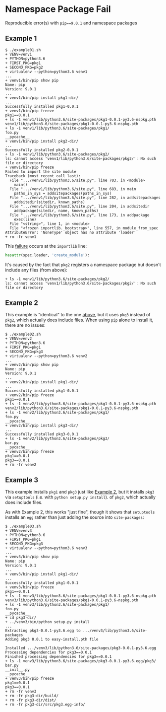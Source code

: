 # Namespace Package Fail

Reproducible error(s) with `pip==9.0.1` and namespace packages

## Example 1

```
$ ./example01.sh
+ VENV=venv1
+ PYTHON=python3.6
+ FIRST_PKG=pkg1
+ SECOND_PKG=pkg2
+ virtualenv --python=python3.6 venv1
...
+ venv1/bin/pip show pip
Name: pip
Version: 9.0.1
...
+ venv1/bin/pip install pkg1-dir/
...
Successfully installed pkg1-0.0.1
+ venv1/bin/pip freeze
pkg1==0.0.1
+ ls -1 venv1/lib/python3.6/site-packages/pkg1-0.0.1-py3.6-nspkg.pth
venv1/lib/python3.6/site-packages/pkg1-0.0.1-py3.6-nspkg.pth
+ ls -1 venv1/lib/python3.6/site-packages/pkg1/
foo.py
__pycache__
+ venv1/bin/pip install pkg2-dir/
...
Successfully installed pkg2-0.0.1
+ ls -1 venv1/lib/python3.6/site-packages/pkg2/
ls: cannot access 'venv1/lib/python3.6/site-packages/pkg2/': No such file or directory
+ venv1/bin/pip freeze
Failed to import the site module
Traceback (most recent call last):
  File ".../venv1/lib/python3.6/site.py", line 703, in <module>
    main()
  File ".../venv1/lib/python3.6/site.py", line 683, in main
    paths_in_sys = addsitepackages(paths_in_sys)
  File ".../venv1/lib/python3.6/site.py", line 282, in addsitepackages
    addsitedir(sitedir, known_paths)
  File ".../venv1/lib/python3.6/site.py", line 204, in addsitedir
    addpackage(sitedir, name, known_paths)
  File ".../venv1/lib/python3.6/site.py", line 173, in addpackage
    exec(line)
  File "<string>", line 1, in <module>
  File "<frozen importlib._bootstrap>", line 557, in module_from_spec
AttributeError: 'NoneType' object has no attribute 'loader'
+ rm -fr venv1
```

This [failure][1] occurs at the `importlib` line:

```python
hasattr(spec.loader, 'create_module'):
```

It's caused by the fact that `pkg2` registers a namespace package but doesn't
include any files (from above):

```
+ ls -1 venv1/lib/python3.6/site-packages/pkg2/
ls: cannot access 'venv1/lib/python3.6/site-packages/pkg2/': No such file or directory
```

## Example 2

This example is "identical" to the one [above][2], but it uses `pkg3` instead
of `pkg2`, which actually does include files. When using `pip` alone to
install it, there are no issues:

```
$ ./example02.sh
+ VENV=venv2
+ PYTHON=python3.6
+ FIRST_PKG=pkg1
+ SECOND_PKG=pkg3
+ virtualenv --python=python3.6 venv2
...
+ venv2/bin/pip show pip
Name: pip
Version: 9.0.1
...
+ venv2/bin/pip install pkg1-dir/
...
Successfully installed pkg1-0.0.1
+ venv2/bin/pip freeze
pkg1==0.0.1
+ ls -1 venv2/lib/python3.6/site-packages/pkg1-0.0.1-py3.6-nspkg.pth
venv2/lib/python3.6/site-packages/pkg1-0.0.1-py3.6-nspkg.pth
+ ls -1 venv2/lib/python3.6/site-packages/pkg1/
foo.py
__pycache__
+ venv2/bin/pip install pkg3-dir/
...
Successfully installed pkg3-0.0.1
+ ls -1 venv2/lib/python3.6/site-packages/pkg3/
bar.py
__pycache__
+ venv2/bin/pip freeze
pkg1==0.0.1
pkg3==0.0.1
+ rm -fr venv2
```

## Example 3

This example installs `pkg1` and `pkg3` just like [Example 2][3],
but it installs `pkg3` via `setuptools` (i.e. with `python setup.py install`).
of `pkg2`, which actually does include files.

As with Example 2, this works "just fine", though it shows that
`setuptools` installs an `egg` rather than just adding the source into
`site-packages`:

```
$ ./example03.sh
+ VENV=venv3
+ PYTHON=python3.6
+ FIRST_PKG=pkg1
+ SECOND_PKG=pkg3
+ virtualenv --python=python3.6 venv3
...
+ venv3/bin/pip show pip
Name: pip
Version: 9.0.1
...
+ venv3/bin/pip install pkg1-dir/
...
Successfully installed pkg1-0.0.1
+ venv3/bin/pip freeze
pkg1==0.0.1
+ ls -1 venv3/lib/python3.6/site-packages/pkg1-0.0.1-py3.6-nspkg.pth
venv3/lib/python3.6/site-packages/pkg1-0.0.1-py3.6-nspkg.pth
+ ls -1 venv3/lib/python3.6/site-packages/pkg1/
foo.py
__pycache__
+ cd pkg3-dir/
+ ../venv3/bin/python setup.py install
...
Extracting pkg3-0.0.1-py3.6.egg to .../venv3/lib/python3.6/site-packages
Adding pkg3 0.0.1 to easy-install.pth file

Installed .../venv3/lib/python3.6/site-packages/pkg3-0.0.1-py3.6.egg
Processing dependencies for pkg3==0.0.1
Finished processing dependencies for pkg3==0.0.1
+ ls -1 venv3/lib/python3.6/site-packages/pkg3-0.0.1-py3.6.egg/pkg3/
bar.py
__init__.py
__pycache__
+ venv3/bin/pip freeze
pkg1==0.0.1
pkg3==0.0.1
+ rm -fr venv3
+ rm -fr pkg3-dir/build/
+ rm -fr pkg3-dir/dist/
+ rm -fr pkg3-dir/src/pkg3.egg-info/
```

[1]: https://github.com/python/cpython/blob/v3.6.2/Lib/importlib/_bootstrap.py#L557
[2]: #example-1
[3]: #example-2
